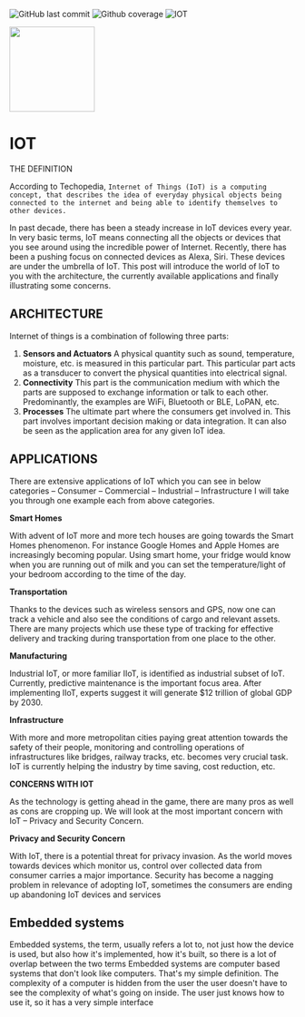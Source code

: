 ![GitHub last commit](https://img.shields.io/github/last-commit/chromicle/IOT.svg?color=light%20green)  ![Github coverage](https://img.shields.io/badge/Documentation-100%25-blue.svg) ![IOT](https://img.shields.io/badge/Beginner's-Guide-orange.svg)

<td><img src="https://user-images.githubusercontent.com/48018942/65481027-70873e80-deb1-11e9-9f7a-c384d7c3cf7a.jpg" height = "150" width="150"></td>

# IOT
THE DEFINITION

According to Techopedia,
`Internet of Things (IoT) is a computing concept, that describes the idea of everyday physical objects being connected to the internet and being able to identify themselves to other devices.`

In past decade, there has been a steady increase in IoT devices every year. In very basic terms, IoT means connecting all the objects or devices that you see around using the incredible power of Internet.
Recently, there has been a pushing focus on connected devices as Alexa, Siri. These devices are under the umbrella of IoT. This post will introduce the world of IoT to you with the architecture, the currently available applications and finally illustrating some concerns.

## ARCHITECTURE
Internet of things is a combination of following three parts:

1. **Sensors and Actuators**
A physical quantity such as sound, temperature, moisture, etc. is measured in this particular part. This particular part acts as a transducer to convert the physical quantities into electrical signal.
2. **Connectivity**
This part is the communication medium with which the parts are supposed to exchange information or talk to each other. Predominantly, the examples are WiFi, Bluetooth or BLE, LoPAN, etc.
3. **Processes**
The ultimate part where the consumers get involved in. This part involves important decision making or data integration. It can also be seen as the application area for any given IoT idea.


## APPLICATIONS
There are extensive applications of IoT which you can see in below categories
– Consumer
– Commercial
– Industrial
– Infrastructure
I will take you through one example each from above categories.

**Smart Homes**

With advent of IoT more and more tech houses are going towards the Smart Homes phenomenon. For instance Google Homes and Apple Homes are increasingly becoming popular. Using smart home, your fridge would know when you are running out of milk and you can set the temperature/light of your bedroom according to the time of the day.

**Transportation**

Thanks to the devices such as wireless sensors and GPS, now one can track a vehicle and also see the conditions of cargo and relevant assets. There are many projects which use these type of tracking for effective delivery and tracking during transportation from one place to the other.

**Manufacturing**

Industrial IoT, or more familiar IIoT, is identified as industrial subset of IoT. Currently, predictive maintenance is the important focus area. After implementing IIoT, experts suggest it will generate $12 trillion of global GDP by 2030.

**Infrastructure**

With more and more metropolitan cities paying great attention towards the safety of their people, monitoring and controlling operations of infrastructures like bridges, railway tracks, etc. becomes very crucial task. IoT is currently helping the industry by time saving, cost reduction, etc.

**CONCERNS WITH IOT**

As the technology is getting ahead in the game, there are many pros as well as cons are cropping up. We will look at the most important concern with IoT – Privacy and Security Concern.

**Privacy and Security Concern**

With IoT, there is a potential threat for privacy invasion. As the world moves towards devices which monitor us, control over collected data from consumer carries a major importance. Security has become a nagging problem in relevance of adopting IoT, sometimes the consumers are ending up abandoning IoT devices and services

## Embedded systems

Embedded systems, the term, usually refers a lot to, not just how the device is used, but also how it's implemented, how it's built, so there is a lot of overlap between the two terms
Embedded systems are computer based systems that don't look like computers. That's my simple definition. The complexity of a computer is hidden from the user the user doesn't have to see the complexity of what's going on inside. The user just knows how to use it, so it has a very simple interface


